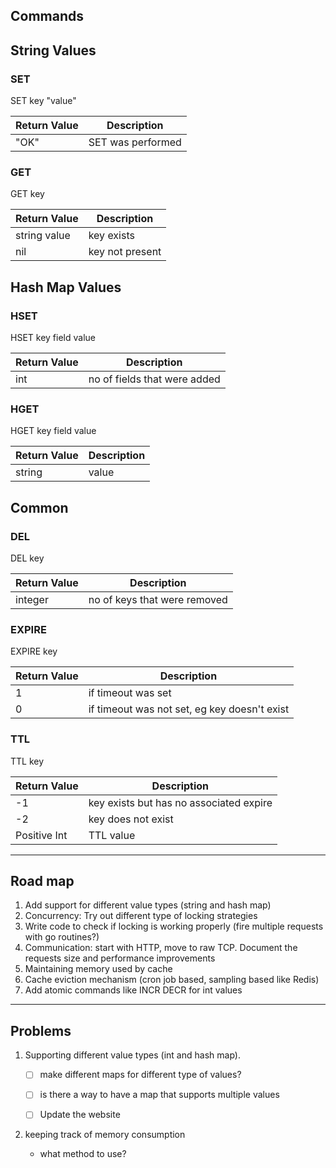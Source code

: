 ## Commands

## String Values

### SET

SET key "value"

| Return Value | Description       |
| ------------ | ----------------- |
| "OK"         | SET was performed |

### GET

GET key

| Return Value | Description     |
| ------------ | --------------- |
| string value | key exists      |
| nil          | key not present |

## Hash Map Values

### HSET

HSET key field value

| Return Value | Description                  |
| ------------ | ---------------------------- |
| int          | no of fields that were added |

### HGET

HGET key field value

| Return Value | Description |
| ------------ | ----------- |
| string       | value       |

## Common

### DEL

DEL key

| Return Value | Description                  |
| ------------ | ---------------------------- |
| integer      | no of keys that were removed |

### EXPIRE

EXPIRE key

| Return Value | Description                                  |
| ------------ | -------------------------------------------- |
| 1            | if timeout was set                           |
| 0            | if timeout was not set, eg key doesn't exist |

### TTL

TTL key

| Return Value | Description                             |
| ------------ | --------------------------------------- |
| -1           | key exists but has no associated expire |
| -2           | key does not exist                      |
| Positive Int | TTL value                               |

---

## Road map

1. Add support for different value types (string and hash map)
2. Concurrency: Try out different type of locking strategies
3. Write code to check if locking is working properly (fire multiple requests with go routines?)
4. Communication: start with HTTP, move to raw TCP. Document the requests size and performance improvements
5. Maintaining memory used by cache
6. Cache eviction mechanism (cron job based, sampling based like Redis)
7. Add atomic commands like INCR DECR for int values

---

## Problems

1. Supporting different value types (int and hash map).

   - [ ] make different maps for different type of values?

   - [ ] is there a way to have a map that supports multiple values

   - [ ] Update the website

2. keeping track of memory consumption

   - what method to use?
